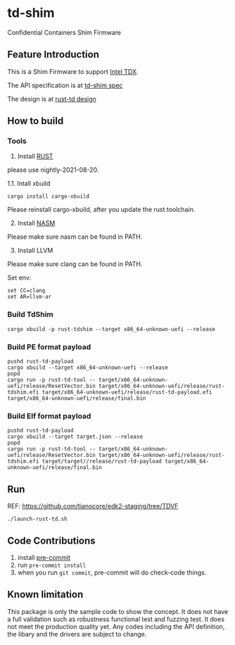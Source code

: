 # td-shim
Confidential Containers Shim Firmware

## Feature Introduction

This is a Shim Firmware to support [Intel TDX](https://software.intel.com/content/www/us/en/develop/articles/intel-trust-domain-extensions.html).

The API specification is at [td-shim spec](https://github.com/jyao1/td-shim/blob/init_version/doc/tdshim_spec.md)

The design is at [rust-td design](https://github.com/jyao1/td-shim/blob/init_version/doc/design.md)

## How to build

### Tools

1. Install [RUST](https://www.rust-lang.org/)

please use nightly-2021-08-20.

1.1. Intall xbuild

```
cargo install cargo-xbuild
```

Please reinstall cargo-xbuild, after you update the rust toolchain.

2. Install [NASM](https://www.nasm.us/)

Please make sure nasm can be found in PATH.

3. Install LLVM

Please make sure clang can be found in PATH.

Set env:

```
set CC=clang
set AR=llvm-ar
```

### Build TdShim
```
cargo xbuild -p rust-tdshim --target x86_64-unknown-uefi --release
```

### Build PE format payload
```
pushd rust-td-payload
cargo xbuild --target x86_64-unknown-uefi --release
popd
cargo run -p rust-td-tool -- target/x86_64-unknown-uefi/release/ResetVector.bin target/x86_64-unknown-uefi/release/rust-tdshim.efi target/x86_64-unknown-uefi/release/rust-td-payload.efi target/x86_64-unknown-uefi/release/final.bin
```

### Build Elf format payload
```
pushd rust-td-payload
cargo xbuild --target target.json --release
popd
cargo run -p rust-td-tool -- target/x86_64-unknown-uefi/release/ResetVector.bin target/x86_64-unknown-uefi/release/rust-tdshim.efi target/target//release/rust-td-payload target/x86_64-unknown-uefi/release/final.bin
```

## Run
REF: https://github.com/tianocore/edk2-staging/tree/TDVF

```
./launch-rust-td.sh
```

## Code Contributions

1.  install [pre-commit](https://pre-commit.com/#install)
2.  run ```pre-commit install```
3.  when you run ```git commit```, pre-commit will do check-code things.

## Known limitation
This package is only the sample code to show the concept. It does not have a full validation such as robustness functional test and fuzzing test. It does not meet the production quality yet. Any codes including the API definition, the libary and the drivers are subject to change.
